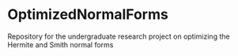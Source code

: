 # OptimizedNormalForms
Repository for the undergraduate research project on optimizing the Hermite and Smith normal forms
